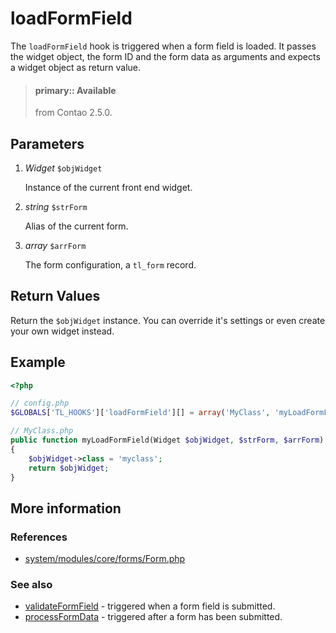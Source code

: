 # loadFormField

The `loadFormField` hook is triggered when a form field is loaded. It passes the
widget object, the form ID and the form data as arguments and expects a widget
object as return value.

> #### primary:: Available   
> from Contao 2.5.0.


## Parameters

1. *Widget* `$objWidget`

    Instance of the current front end widget.

2. *string* `$strForm`

    Alias of the current form.

3. *array* `$arrForm`

    The form configuration, a `tl_form` record.


## Return Values

Return the `$objWidget` instance. You can override it's settings or even create
your own widget instead.


## Example

```php
<?php

// config.php
$GLOBALS['TL_HOOKS']['loadFormField'][] = array('MyClass', 'myLoadFormField');

// MyClass.php
public function myLoadFormField(Widget $objWidget, $strForm, $arrForm)
{
    $objWidget->class = 'myclass';
    return $objWidget;
}
```


## More information


### References

- [system/modules/core/forms/Form.php](https://github.com/contao/core/blob/3.5.0/system/modules/core/forms/Form.php#L186-L193)


### See also

- [validateFormField](validateFormField.md) - triggered when a form field is submitted.
- [processFormData](processFormData.md) - triggered after a form has been submitted.

